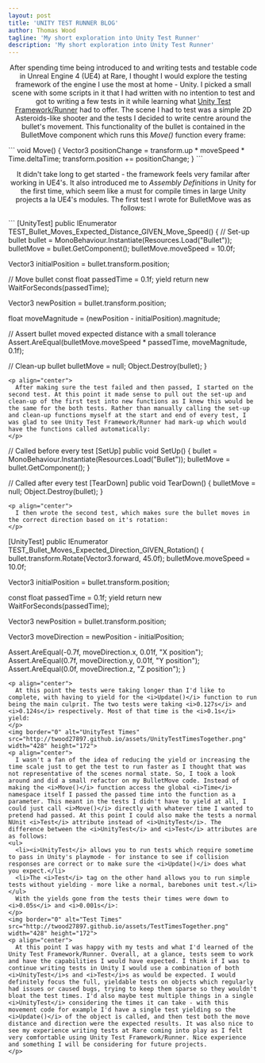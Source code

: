 ```yaml
---
layout: post
title: 'UNITY TEST RUNNER BLOG'
author: Thomas Wood
tagline: 'My short exploration into Unity Test Runner'
description: 'My short exploration into Unity Test Runner'
---
```


<p align="center">
  After spending time being introduced to and writing tests and testable code in Unreal Engine 4 (UE4) at Rare, I thought I would explore the testing framework of the engine I use the most at home - Unity. I picked a small scene with some scripts in it that I had written with no intention to test and got to writing a few tests in it while learning what <a href="https://docs.unity3d.com/Packages/com.unity.test-framework@1.1/manual/index.html" rel="Unity Test Framework/Runner">Unity Test Framework/Runner</a> had to offer. The scene I had to test was a simple 2D Asteroids-like shooter and the tests I decided to write centre around the bullet's movement. This functionality of the bullet is contained in the BulletMove component which runs this <i>Move()</i> function every frame:
</p>
```
void Move()
{
  Vector3 positionChange = transform.up * moveSpeed * Time.deltaTime;
  transform.position += positionChange;
}
```
<p align="center">
  It didn't take long to get started - the framework feels very familar after working in UE4's. It also introduced me to <i>Assembly Definitions</i> in Unity for the first time, which seem like a must for compile times in large Unity projects a la UE4's modules. The first test I wrote for BulletMove was as follows:
</p>
```
[UnityTest]
public IEnumerator TEST_Bullet_Moves_Expected_Distance_GIVEN_Move_Speed()
{
  // Set-up bullet
  bullet = MonoBehaviour.Instantiate(Resources.Load<GameObject>("Bullet"));
  bulletMove = bullet.GetComponent<BulletMove>();
  bulletMove.moveSpeed = 10.0f;
      
  Vector3 initialPosition = bullet.transform.position;

  // Move bullet
  const float passedTime = 0.1f;
  yield return new WaitForSeconds(passedTime);
      
  Vector3 newPosition = bullet.transform.position;

  float moveMagnitude = (newPosition - initialPosition).magnitude;

  // Assert bullet moved expected distance with a small tolerance
  Assert.AreEqual(bulletMove.moveSpeed * passedTime, moveMagnitude, 0.1f);
            
  // Clean-up bullet
  bulletMove = null;
  Object.Destroy(bullet);
}
```
<p align="center">
  After making sure the test failed and then passed, I started on the second test. At this point it made sense to pull out the set-up and clean-up of the first test into new functions as I knew this would be the same for the both tests. Rather than manually calling the set-up and clean-up functions myself at the start and end of every test, I was glad to see Unity Test Framework/Runner had mark-up which would have the functions called automatically:
</p>
```
// Called before every test
[SetUp]
public void SetUp()
{
  bullet = MonoBehaviour.Instantiate(Resources.Load<GameObject>("Bullet"));
  bulletMove = bullet.GetComponent<BulletMove>();
}

// Called after every test
[TearDown]
public void TearDown()
{
  bulletMove = null;
  Object.Destroy(bullet);
}
```
<p align="center">
  I then wrote the second test, which makes sure the bullet moves in the correct direction based on it's rotation:
</p>
```
[UnityTest]
public IEnumerator TEST_Bullet_Moves_Expected_Direction_GIVEN_Rotation()
{
  bullet.transform.Rotate(Vector3.forward, 45.0f);
  bulletMove.moveSpeed = 10.0f;

  Vector3 initialPosition = bullet.transform.position;

  const float passedTime = 0.1f;
  yield return new WaitForSeconds(passedTime);

  Vector3 newPosition = bullet.transform.position;

  Vector3 moveDirection = newPosition - initialPosition;
            
  Assert.AreEqual(-0.7f, moveDirection.x, 0.01f, "X position");
  Assert.AreEqual(0.7f, moveDirection.y, 0.01f, "Y position");
  Assert.AreEqual(0.0f, moveDirection.z, "Z position");
}
```
<p align="center">
  At this point the tests were taking longer than I'd like to complete, with having to yield for the <i>Update()</i> function to run being the main culprit. The two tests were taking <i>0.127s</i> and <i>0.124s</i> respectively. Most of that time is the <i>0.1s</i> yield:
</p>
<img border="0" alt="UnityTest Times" src="http://twood27897.github.io/assets/UnityTestTimesTogether.png" width="428" height="172">
<p align="center">
  I wasn't a fan of the idea of reducing the yield or increasing the time scale just to get the test to run faster as I thought that was not representative of the scenes normal state. So, I took a look around and did a small refactor on my BulletMove code. Instead of making the <i>Move()</i> function access the global <i>Time</i> namespace itself I passed the passed time into the function as a parameter. This meant in the tests I didn't have to yield at all, I could just call <i>Move()</i> directly with whatever time I wanted to pretend had passed. At this point I could also make the tests a normal NUnit <i>Test</i> attribute instead of <i>UnityTest</i>. The difference between the <i>UnityTest</i> and <i>Test</i> attributes are as follows: 
<ul>
  <li><i>UnityTest</i> allows you to run tests which require sometime to pass in Unity's playmode - for instance to see if collision responses are correct or to make sure the <i>Update()</i> does what you expect.</li>
  <li>The <i>Test</i> tag on the other hand allows you to run simple tests without yielding - more like a normal, barebones unit test.</li>
</ul> 
  With the yields gone from the tests their times were down to <i>0.05s</i> and <i>0.001s</i>:
</p>
<img border="0" alt="Test Times" src="http://twood27897.github.io/assets/TestTimesTogether.png" width="428" height="172">
<p align="center">
  At this point I was happy with my tests and what I'd learned of the Unity Test Framework/Runner. Overall, at a glance, tests seem to work and have the capabilities I would have expected. I think if I was to continue writing tests in Unity I would use a combination of both <i>UnityTest</i>s and <i>Test</i>s as would be expected. I would definitely focus the full, yieldable tests on objects which regularly had issues or caused bugs, trying to keep them sparse so they wouldn't bloat the test times. I'd also maybe test multiple things in a single <i>UnityTest</i> considering the times it can take - with this movement code for example I'd have a single test yielding so the <i>Update()</i> of the object is called, and then test both the move distance and direction were the expected results. It was also nice to see my experience writing tests at Rare coming into play as I felt very comfortable using Unity Test Framework/Runner. Nice experience and something I will be considering for future projects.
</p>
